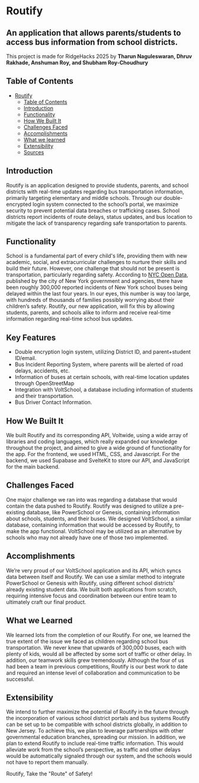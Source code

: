 # Routify

## An application that allows parents/students to access bus information from school districts.

This project is made for RidgeHacks 2025 by **Tharun Naguleswaran, Dhruv Rakhade, Anshuman Roy, and Shubham Roy-Choudhury**

## Table of Contents

- [Routify](#routify)
  - [Table of Contents](#table-of-contents)
  - [Introduction](#introduction)
  - [Functionality](#functionality)
  - [How We Built It](#how-we-built-it)
  - [Challenges Faced](#challenges-faced)
  - [Accomplishments](#accomplishments)
  - [What we learned](#what-we-learned)
  - [Extensibility](#extensibility)
  - [Sources](#sources)
 
## Introduction
Routify is an application designed to provide students, parents, and school districts with real-time updates regarding bus transportation information, primarily targeting elementary and middle schools. Through our double-encrypted login system connected to the school’s portal, we maximize security to prevent potential data breaches or trafficking cases. School districts report incidents of route delays, status updates, and bus location to mitigate the lack of transparency regarding safe transportation to parents.

## Functionality
School is a fundamental part of every child's life, providing them with new academic, social, and extracurricular challenges to nurture their skills and build their future. However, one challenge that should not be present is transportation, particularly regarding safety. According to [NYC Open Data](https://data.cityofnewyork.us/Transportation/Bus-Breakdown-and-Delays/ez4e-fazm/data_preview), published by the city of New York government and agencies, there have been roughly 300,000 reported incidents of New York school buses being delayed within the last four years. In our eyes, this number is way too large, with hundreds of thousands of families possibly worrying about their children’s safety. Routify, our new application, will fix this by allowing students, parents, and schools alike to inform and receive real-time information regarding real-time school bus updates. 

## Key Features
- Double encryption login system, utilizing District ID, and parent+student ID/email.
- Bus Incident Reporting System, where parents will be alerted of road delays, accidents, etc.
- Information of buses at certain schools, with real-time location updates through OpenStreetMap
- Integration with VoltSchool, a database including information of students and their transportation.
- Bus Driver Contact Information.


## How We Built It

We built Routify and its corresponding API, Voltwide, using a wide array of libraries and coding languages, which really expanded our knowledge throughout the project, and aimed to give a wide ground of functionality for the app. For the frontend, we used HTML, CSS, and Javascript. For the backend, we used Supabase and SvelteKit to store our API, and JavaScript for the main backend. 

## Challenges Faced

One major challenge we ran into was regarding a database that would contain the data pushed to Routify. Routify was designed to utilize a pre-existing database, like PowerSchool or Genesis, containing information about schools, students, and their buses. We designed VoltSchool, a similar database, containing information that would be accessed by Routify, to make the app functional. VoltSchool may be utilized as an alternative by schools who may not already have one of those two implemented.
## Accomplishments

We’re very proud of our VoltSchool application and its API, which syncs data between itself and Routify. We can use a similar method to integrate PowerSchool or Genesis with Routify, using different school districts’ already existing student data. We built both applications from scratch, requiring intensive focus and coordination between our entire team to ultimately craft our final product. 

## What we Learned

We learned lots from the completion of our Routify. For one, we learned the true extent of the issue we faced as children regarding school bus transportation. We never knew that upwards of 300,000 buses, each with plenty of kids, would all be affected by some sort of traffic or other delay. In addition, our teamwork skills grew tremendously. Although the four of us had been a team in previous competitions, Routify is our best work to date and required an intense level of collaboration and communication to be successful.
## Extensibility

We intend to further maximize the potential of Routify in the future through the incorporation of various school district portals and bus systems Routify can be set up to be compatible with school districts globally, in addition to New Jersey. To achieve this, we plan to leverage partnerships with other governmental education branches, spreading our mission. In addition, we plan to extend Routify to include real-time traffic information. This would alleviate work from the school’s perspective, as traffic and other delays would be automatically signaled through our system, and the schools would not have to report them manually.



Routify, Take the "Route" of Safety!


